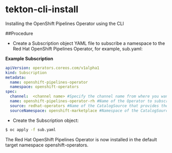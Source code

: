 # tekton-cli-install
Installing the OpenShift Pipelines Operator using the CLI

##Procedure

- Create a Subscription object YAML file to subscribe a namespace to the Red Hat OpenShift Pipelines Operator, for example, sub.yaml:

**Example Subscription**

```yaml
apiVersion: operators.coreos.com/v1alpha1
kind: Subscription
metadata:
  name: openshift-pipelines-operator
  namespace: openshift-operators
spec:
  channel:  <channel name> #Specify the channel name from where you want to subscribe the Operator
  name: openshift-pipelines-operator-rh #Name of the Operator to subscribe to.
  source: redhat-operators #Name of the CatalogSource that provides the Operator.
  sourceNamespace: openshift-marketplace #Namespace of the CatalogSource. Use openshift-marketplace for the default OperatorHub CatalogSources.
```

-   Create the Subscription object:

```bash
$ oc apply -f sub.yaml
```
The Red Hat OpenShift Pipelines Operator is now installed in the default target namespace openshift-operators.
